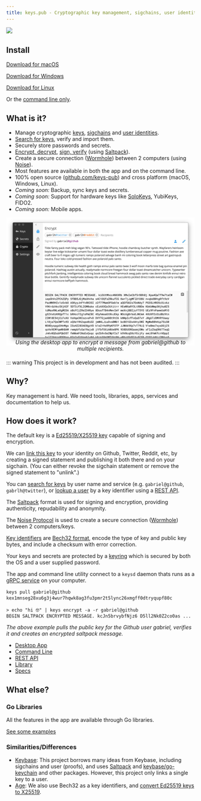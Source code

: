 ```yaml
---
title: keys.pub - Cryptographic key management, sigchains, user identities, signing, encryption, password manager, FIDO2
---
```


<img src="./logo.png" width="280"/>

## Install

[Download for macOS](https://github.com/keys-pub/app/releases/download/v0.0.48/Keys-0.0.48.dmg)

[Download for Windows](https://github.com/keys-pub/app/releases/download/v0.0.48/Keys-0.0.48.msi)

[Download for Linux](https://github.com/keys-pub/app/releases/download/v0.0.48/Keys-0.0.48.AppImage)

Or the [command line only](/docs/cli/install.md).

## What is it?

- Manage cryptographic [keys](/docs/specs/keys.md), [sigchains](/docs/specs/sigchain.md) and [user identities](/docs/specs/user.md).
- [Search for keys](/docs/restapi/user.md#get-user-search), verify and import them.
- Securely store passwords and secrets.
- [Encrypt, decrypt](/docs/cli/encrypt.md), [sign, verify](/docs/cli/sign.md) (using [Saltpack](https://saltpack.org)).
- Create a secure connection ([Wormhole](/docs/specs/wormhole.html)) between 2 computers (using [Noise](https://noiseprotocol.org/)).
- Most features are available in both the app and on the command line.
- 100% open source ([github.com/keys-pub](http://github.com/keys-pub)) and cross platform (macOS, Windows, Linux).
- _Coming soon:_ Backup, sync keys and secrets.
- _Coming soon:_ Support for hardware keys like [SoloKeys](https://solokeys.com/), YubiKeys, FIDO2.
- _Coming soon:_ Mobile apps.

<img src="./app-encrypt.jpg"/>

<div style="margin-top: -20px; margin-bottom: 20px; font-style: italic; text-align: center">Using the desktop app to encrypt a message from gabriel@github to multiple recipients.</div>

::: warning
This project is in development and has not been audited.
:::

## Why?

Key management is hard. We need tools, libraries, apps, services and documentation to help us.

## How does it work?

The default key is a [Ed25519/X25519 key](/docs/specs/keys.md) capable of signing and encryption.

We can [link this key](/docs/specs/user.md) to your identity on Github, Twitter, Reddit, etc, by creating a signed statement and publishing it both there and on your sigchain. (You can either revoke the sigchain statement or remove the signed statement to "unlink".)

You can [search for keys](/docs/restapi/user.md#get-user-search) by user name and service (e.g. `gabriel@github`, `gabrlh@twitter`), or [lookup a user](/docs/restapi/user.md#get-user-kid) by a key identifier using a [REST API](/docs/restapi-index.html).

The [Saltpack](https://saltpack.org) format is used for signing and encryption, providing authenticity, repudability and anonymity.

The [Noise Protocol](https://noiseprotocol.org/) is used to create a secure connection ([Wormhole](/docs/specs/wormhole.html)) between 2 computers/keys.

[Key identifiers](/docs/specs/kid.md) are [Bech32 format](https://github.com/bitcoin/bips/blob/master/bip-0173.mediawiki), encode the type of key and public key bytes, and include a checksum with error correction.

Your keys and secrets are protected by a [keyring](/docs/specs/keyring.md) which is secured by both the OS and a user supplied password.

The app and command line utility connect to a `keysd` daemon thats runs as a [gRPC service](/docs/specs/service.md) on your computer.

```shell
keys pull gabriel@github
kex1mnseg28xu6g3j4wur7hqwk8ag3fu3pmr2t5lync26xmgff0dtryqupf80c

> echo "hi 🤓" | keys encrypt -a -r gabriel@github
BEGIN SALTPACK ENCRYPTED MESSAGE. kcJn5brvybfNjz6 D5ll2Nk0Z2co0as ...
```

_The above example pulls the public key for the Github user gabriel, verifies it and creates an encrypted saltpack message._

- [Desktop App](/docs/desktop/install.md)
- [Command Line](/docs/cli-index.md)
- [REST API](/docs/restapi-index.md)
- [Library](/docs/lib-index.md)
- [Specs](/docs/specs-index.md)

## What else?

### Go Libraries

All the features in the app are available through Go libraries.

[See some examples](/docs/lib-index.md)

### Similarities/Differences

- [Keybase](https://keybase.io): This project borrows many ideas from Keybase, including sigchains and user (proofs), and uses [Saltpack](https://saltpack.org) and [keybase/go-keychain](https://github.com/keybase/go-keychain) and other packages.
  However, this project only links a single key to a user.
- [Age](https://github.com/FiloSottile/age): We also use Bech32 as a key identifiers, and [convert Ed25519 keys to X25519](https://blog.filippo.io/using-ed25519-keys-for-encryption/).
